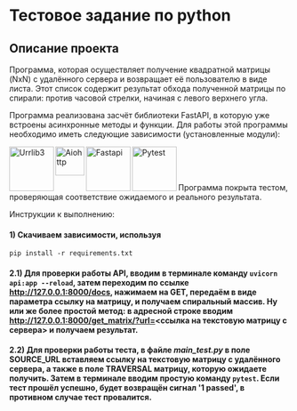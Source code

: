 # Тестовое задание по python

## Описание проекта

Программа, которая осуществляет получение квадратной матрицы (NxN) с удалённого сервера и возвращает её пользователю в виде листа.
Этот список содержит результат обхода полученной матрицы по спирали: против часовой стрелки, начиная с левого верхнего угла.

Программа реализована засчёт библиотеки FastAPI, в которую уже встроены асинхронные методы и функции.
Для работы этой программы необходимо иметь следующие зависимости (установленные модули):

<img align="left" alt="Urrlib3" width="80px" length="30" src="https://user-images.githubusercontent.com/49026411/132472837-f96af8e6-2e99-4e40-b949-4d23247982c2.png" /> 
<img align="left" alt="Aiohttp" width="52px" length="30" src="https://user-images.githubusercontent.com/49026411/132473000-ca5c35ab-46ca-487f-aea4-9999c98c4081.jpeg" /> 
<img align="left" alt="Fastapi" width="80px" length="30" src="https://user-images.githubusercontent.com/49026411/132472315-32b2efc8-8bb7-4701-8665-f910bde5cfed.png" /> 
<img align="left" alt="Pytest" width="80px" length="30" src="https://user-images.githubusercontent.com/49026411/132473169-00a1be60-0224-4bef-aee4-976e877cfc73.png" /> </br></br>
</br>



Программа покрыта тестом, проверяющая соответствие ожидаемого и реального результата.

Инструкции к выполнению:

#### 1) Скачиваем зависимости, используя 
```shell 
pip install -r requirements.txt 
```
#### 2.1) Для проверки работы API, вводим в терминале команду ```uvicorn api:app --reload```, затем переходим по ссылке http://127.0.0.1:8000/docs, нажимаем на GET, передаём в виде параметра ссылку на матрицу, и получаем спиральный массив. Ну или же более простой метод: в адресной строке вводим http://127.0.0.1:8000/get_matrix/?url=<ссылка на текстовую матрицу с сервера> и получаем результат.


#### 2.2) Для проверки работы теста, в файле <i> main_test.py </i> в поле SOURCE_URL вставляем ссылку на текстовую матрицу с удалённого сервера, а также в поле TRAVERSAL матрицу, которую ожидаете получить. Затем в терминале вводим простую команду ```pytest```. Если тест прошёл успешно, будет возвращён сигнал '1 passed', в противном случае тест провалится.



